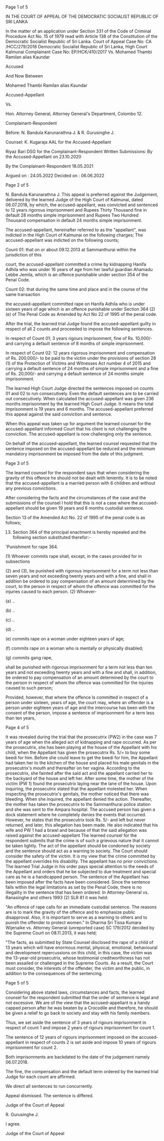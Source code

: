 Page 1 of 5

IN THE COURT OF APPEAL OF THE DEMOCRATIC SOCIALIST REPUBLIC OF SRI LANKA

In the matter of an application under Section 331 of the Code of Criminal Procedure Act No. 15 of 1979 read with Article 138 of the Constitution of the Democratic Socialist Republic of Sri Lanka. Court of Appeal Case No: CA /HCC/279/2018 Democratic Socialist Republic of Sri Lanka, High Court Kalmunai Complainant Case No: EP/HCK/410/2017 Vs. Mohamed Thambi Ramilan alias Kaundar

Accused

And Now Between

Mohamed Thambi Ramilan alias Kaundar

Accused-Appellant

Vs.

Hon. Attorney General, Attorney General's Department, Colombo 12.

Complainant-Respondent

Before: N. Bandula Karunarathna J. & R. Gurusinghe J.

Counsel: K. Kugaraja AAL for the Accused-Appellant

Riyaz Bari DSG for the Complainant-Respondent Written Submissions: By the Accused-Appellant on 23.10.2020

By the Complainant-Respondent 18.05.2021

Argued on : 24.05.2022 Decided on : 06.06.2022

Page 2 of 5

N. Bandula Karunarathna J. This appeal is preferred against the Judgement, delivered by the learned Judge of the High Court of Kalmunai, dated 06.07.2018, by which, the accused-appellant, was convicted and sentenced to 12 years rigorous imprisonment and Rupees Thirty Thousand fine in default 28 months simple imprisonment and Rupees Two Hundred Thousand compensation in default 24 months simple imprisonment.

The accused-appellant, hereinafter referred to as the "appellant", was indicted in the High Court of Kalmunai on the following charges; The accused-appellant was indicted on the following counts;

Count 01: that on or about 09.12.2013 at Sammanthurai within the jurisdiction of this

court, the accused-appellant committed a crime by kidnapping Hanifa Adhila who was under 16 years of age from her lawful guardian Ahamadu Lebbe Jemila, which is an offence punishable under section 354 of the Penal Code.

Count 02: that during the same time and place and in the course of the same transaction

the accused-appellant committed rape on Hanifa Adhila who is under sixteen years of age which is an offence punishable under Section 364 (2)(e) of The Penal Code as Amended by Act No 22 of 1995 of the penal code.

After the trial, the learned trial Judge found the accused-appellant guilty in respect of all 2 counts and proceeded to impose the following sentences.

In respect of Count 01; 3 years rigours imprisonment, fine of Rs. 10,000/- and carrying a default sentence of 8 months of simple imprisonment.

In respect of Count 02: 12 years rigorous imprisonment and compensation of Rs. 200,000/- to be paid to the victim under the provisions of section 28 (1) of the Protection of Victims and Witnesses Act number 4 of 2015 and carrying a default sentence of 24 months of simple imprisonment and a fine of Rs. 20,000/- and carrying a default sentence of 24 months simple imprisonment.

The learned High Court Judge directed the sentences imposed on counts 01 and 02 to run consecutively. Even the default sentences are to be carried out consecutively. When calculated the accused-appellant was given 236 months imprisonment by the learned High Court Judge. It means the total imprisonment is 19 years and 6 months. The accused-appellant preferred this appeal against the said conviction and sentence.

When this appeal was taken up for argument the learned counsel for the accused-appellant informed Court that his client is not challenging the conviction. The accused-appellant is now challenging only the sentence.

On behalf of the accused-appellant, the learned counsel requested that the sentence imposed on the accused-appellant be reduced and the minimum mandatory imprisonment be imposed from the date of this judgment.

Page 3 of 5

The learned counsel for the respondent says that when considering the gravity of this offence he should not be dealt with leniently. It is to be noted that the accused-appellant is a married person with 6 children and without any previous convictions.

After considering the facts and the circumstances of the case and the submissions of the counsel I hold that this is not a case where the accused-appellant should be given 19 years and 6 months custodial sentence.

Section 13 of the Amended Act No. 22 of 1995 of the penal code is as follows;

13. Section 364 of the principal enactment is hereby repealed and the following section substituted therefor:-

'Punishment for rape 364.

(1) Whoever commits rape shall, except, in the cases provided for in subsections

(2) and (3), be punished with rigorous imprisonment for a term not less than seven years and not exceeding twenty years and with a fine, and shall in addition be ordered to pay compensation of an amount determined by the court, to the person in respect of whom the offence was committed for the injuries caused to each person. (2) Whoever-

(a) ..

(b) ..

(c) ..

(d) ..

(e) commits rape on a woman under eighteen years of age;

(f) commits rape on a woman who is mentally or physically disabled;

(g) commits gang rape,

shall be punished with rigorous imprisonment for a term not less than ten years and not exceeding twenty years and with a fine and shall, in addition, be ordered to pay compensation of an amount determined by the court to the person in respect of whom the offence was committed for the injuries caused to such person;

Provided, however, that where the offence Is committed in respect of a person under sixteen, years of age, the court may, where an offender is a person under eighteen years of age and the intercourse has been with the consent of the person, impose a sentence of imprisonment for a term less than ten years,

Page 4 of 5

It was revealed during the trial that the prosecutrix (PW2) in the case was 7 years of age when the alleged act of kidnapping and rape occurred. As per the prosecutrix, she has been playing at the house of the Appellant with his child, when the Appellant has given the prosecutrix Rs. 5/= to buy some beedi for him. Before she could leave to get the beedi for him, the Appellant had taken her to the kitchen of the house and placed his male genitals in the prosecutrix's mouth and thereafter on her vagina. According to the prosecutrix, she fainted after the said act and the appellant carried her to the backyard of the house and left her. After some time, the mother of the victim (PW 1) found the prosecutrix laying near the lane of the house. Upon inquiring, the prosecutrix stated that the appellant molested her. When inspecting the prosecutrix's genitals, the mother noticed that there was bleeding. When she inquired, the appellant denied the action. Thereafter, the mother has taken the prosecutrix to the Sammanthurai police station and she was sent to the Ampara hospital. The accused person has given a dock statement where he completely denies the events that occurred. However, he states that the prosecutrix took Rs. 5/- and left but never returned, and later, this allegation has been made. He also indicated that his wife and PW 1 had a brawl and because of that the said allegation was raised against the accused-appellant The learned counsel for the respondent submits that the crime is of such a grievous nature that it cannot be taken lightly. The act of the appellant should be condoned by society and the sentence should act as a warning to society. The Court should consider the safety of the victim. It is my view that the crime committed by the appellant overrides his disability. The appellant has no prior convictions. The learned Trial Judge in his order pays special attention to the needs of the Appellant and orders that he be subjected to due treatment and special care as he is a handicapped person. The sentence of the Appellant has been imposed after the facts have been considered. Since the sentence falls within the legal limitations as set by the Penal Code, there is no illegality in the sentence that has been ordered. In Attorney-General vs. Ranasinghe and others 1993 (2) SLR 81 it was held:

"An offence of rape calls for an immediate custodial sentence. The reasons are is to mark the gravity of the offence and to emphasize public disapproval. Also, it is important to serve as a warning to others and to punish the offender to protect women." In Dharma Sri Tissa Kumara Wijenaike vs. Attorney General (unreported case) SC 179/2012 decided by the Supreme Court on 08.11.2013, it was held;

"The facts, as submitted by State Counsel disclosed the rape of a child of 13 years which will have enormous mental, physical, emotional, behavioural and development repercussions on this child, in this case, the victim was the 13-year-old prosecutrix, whose testimonial creditworthiness has not been assailed or challenged in the Supreme Courts. As a result, the Court must consider, the interests of the offender, the victim and the public, in addition to the consequences of the sentencing.

Page 5 of 5

Considering above stated laws, circumstances and facts, the learned counsel for the respondent submitted that the order of sentence is legal and not excessive. We are of the view that the accused-appellant is a handy capped person after he was beaten by a Crocodile and therefore, he should be given a relief to go back to society and stay with his family members.

Thus, we set aside the sentence of 3 years of rigours imprisonment in respect of count 1 and impose 2 years of rigours imprisonment for count 1.

The sentence of 12 years of rigours imprisonment imposed on the accused-appellant in respect of counts 2 is set aside and impose 10 years of rigours imprisonment for count 2.

Both imprisonments are backdated to the date of the judgement namely 06.07.2018.

The fine, the compensation and the default term ordered by the learned trial Judge for each count are affirmed.

We direct all sentences to run concurrently.

Appeal dismissed. The sentence is differed.

Judge of the Court of Appeal

R. Gurusinghe J.

I agree.

Judge of the Court of Appeal